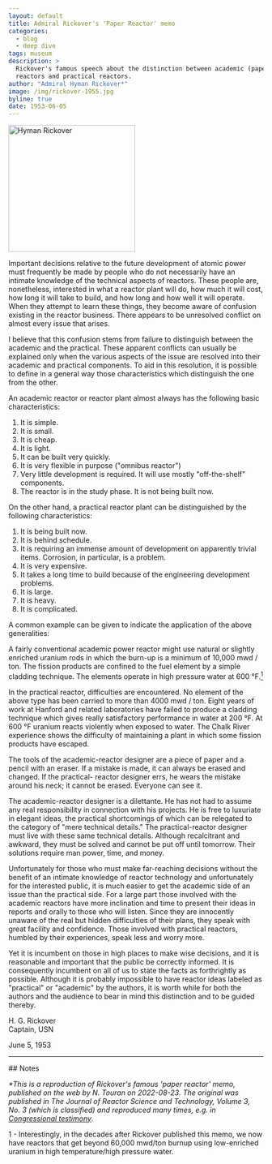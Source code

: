 ```yaml
---
layout: default
title: Admiral Rickover's 'Paper Reactor' memo
categories:
  - blog
  - deep dive
tags: museum
description: >
  Rickover's famous speech about the distinction between academic (paper)
  reactors and practical reactors.
author: "Admiral Hyman Rickover*"
image: /img/rickover-1955.jpg
byline: true
date: 1953-06-05
---
```


<div class="row">
<div class="col-md-8" markdown="1">

<div class="float-end">
<img alt="Hyman Rickover" title="Admiral Rickover in 1955" style="border:0;width:250px" src="/img/rickover-1955.jpg"/>
</div>

Important decisions relative to the future development of atomic power must frequently be
made by people who do not necessarily have an intimate knowledge of the technical aspects
of reactors. These people are, nonetheless, interested in what a reactor plant will do,
how much it will cost, how long it will take to build, and how long and how well it
will operate. When they attempt to learn these things, they become aware of confusion
existing in the reactor business. There appears to be unresolved conflict on almost every
issue that arises.

I believe that this confusion stems from failure to distinguish between the academic and
the practical. These apparent conflicts can usually be explained only when the various
aspects of the issue are resolved into their academic and practical components. To aid in
this resolution, it is possible to define in a general way those characteristics which
distinguish the one from the other.

An academic reactor or reactor plant almost always has the following basic characteristics:

1. It is simple.
2. It is small.
3. It is cheap.
4. It is light.
5. It can be built very quickly.
6. It is very flexible in purpose ("omnibus reactor")
7. Very little development is required. It will use mostly "off-the-shelf" components.
8. The reactor is in the study phase. It is not being built now.

On the other hand, a practical reactor plant can be distinguished by the following
characteristics:

1. It is being built now.
2. It is behind schedule.
3. It is requiring an immense amount of development on apparently trivial items.
   Corrosion, in particular, is a problem.
4. It is very expensive.
5. It takes a long time to build because of the engineering development problems.
6. It is large.
7. It is heavy.
8. It is complicated.

A common example can be given to indicate the application of the above generalities:

A fairly conventional academic power reactor might use natural or slightly enriched
uranium rods in which the burn-up is a minimum of 10,000 mwd / ton. The fission
products are confined to the fuel element by a simple cladding technique. The elements
operate in high pressure water at 600 °F.<a href="#1"><sup>1</sup></a>

In the practical reactor, difficulties are encountered. No element of the above type has
been carried to more than 4000 mwd / ton. Eight years of work at Hanford and related
laboratories have failed to produce a cladding technique which gives really satisfactory
performance in water at 200 °F. At 600 °F uranium reacts violently when exposed to water.
The Chalk River experience shows the difficulty of maintaining a plant in which some
fission products have escaped.

The tools of the academic-reactor designer are a piece of paper and a pencil with an
eraser. If a mistake is made, it can always be erased and changed. If the practical-
reactor designer errs, he wears the mistake around his neck; it cannot be erased.
Everyone can see it.

The academic-reactor designer is a dilettante. He has not had to assume any real
responsibility in connection with his projects. He is free to luxuriate in elegant ideas,
the practical shortcomings of which can be relegated to the category of "mere technical
details." The practical-reactor designer must live with these same technical details.
Although recalcitrant and awkward, they must be solved and cannot be put off until
tomorrow. Their solutions require man power, time, and money.

Unfortunately for those who must make far-reaching decisions without the benefit of an
intimate knowledge of reactor technology and unfortunately for the interested public, it
is much easier to get the academic side of an issue than the practical side. For a large
part those involved with the academic reactors have more inclination and time to present
their ideas in reports and orally to those who will listen. Since they are innocently
unaware of the real but hidden difficulties of their plans, they speak with great
facility and confidence. Those involved with practical reactors, humbled by their
experiences, speak less and worry more.

Yet it is incumbent on those in high places to make wise decisions, and it is reasonable
and important that the public be correctly informed. It is consequently incumbent on all
of us to state the facts as forthrightly as possible. Although it is probably impossible
to have reactor ideas labeled as "practical" or "academic" by the authors, it is
worth while for both the authors and the audience to bear in mind this distinction and to
be guided thereby.

H. G. Rickover<br>Captain, USN

June 5, 1953

<hr />
## Notes

_\*This is a reproduction of Rickover's famous 'paper reactor' memo, published
on the web by N. Touran on 2022-08-23. The original was published in The Journal of Reactor
Science and Technology, Volume 3, No. 3 (which is classified) and reproduced
many times, e.g. in [Congressional
testimony](https://babel.hathitrust.org/cgi/pt?id=uc1.a0014447122&view=1up&seq=761&skin=2021&q1=The%20Journal%20of%20Reactor%20Science%20and%20Technology)_.

<p id="1">1 - Interestingly, in the decades after Rickover published this memo, we now
have reactors that get beyond 60,000 mwd/ton burnup using low-enriched uranium in high
temperature/high pressure water.</p>

</div>
</div>

